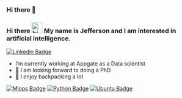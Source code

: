 ### Hi there 👋

<!--
**jeffersonrodriguezc/jeffersonrodriguezc** is a ✨ _special_ ✨ repository because its `README.md` (this file) appears on your GitHub profile.

Here are some ideas to get you started:

- 🔭 I’m currently working on ...
- 🌱 I’m currently learning ...
- 👯 I’m looking to collaborate on ...
- 🤔 I’m looking for help with ...
- 💬 Ask me about ...
- 📫 How to reach me: ...
- 😄 Pronouns: ...
- ⚡ Fun fact: ...
-->


### Hi there <img src="https://user-images.githubusercontent.com/1303154/88677602-1635ba80-d120-11ea-84d8-d263ba5fc3c0.gif" width="28px" alt="hi"> My name is Jefferson and I am interested in artificial intelligence.

[![Linkedin Badge](https://img.shields.io/badge/-Jefferson_Rodriguez-0e76a8?style=flat&labelColor=0e76a8&logo=linkedin&logoColor=white)](https://www.linkedin.com/in/jefferson-rodriguez/)

-  I’m currently working at Appgate as a Data scientist
- 🔬 I am looking forward to doing a PhD
- 🎒 I enjoy backpacking a lot

[![Mlops Badge](https://img.shields.io/badge/-Mlops-007acc?style=for-the-badge&labelColor=black&logo=databricks&logoColor=007acc)](#) 
[![Python Badge](https://img.shields.io/badge/-Python-61DBFB?style=for-the-badge&labelColor=black&logo=python&logoColor=61DBFB)](#)
[![Ubuntu Badge](https://img.shields.io/badge/-Ubuntu-e535ab?style=for-the-badge&labelColor=black&logo=ubuntu&logoColor=e535ab)](#)
